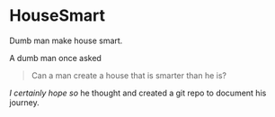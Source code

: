# HouseSmart
Dumb man make house smart.

A dumb man once asked

 > Can a man create a house that is smarter than he is?

*I certainly hope so* he thought and created a git repo to document his journey.
